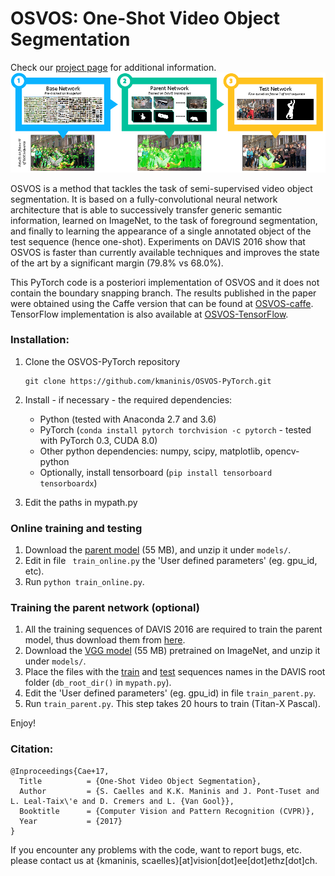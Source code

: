 # OSVOS: One-Shot Video Object Segmentation
Check our [project page](http://www.vision.ee.ethz.ch/~cvlsegmentation/osvos) for additional information.
![OSVOS](doc/ims/osvos.png)

OSVOS is a method that tackles the task of semi-supervised video object segmentation. It is based on a fully-convolutional neural network architecture that is able to successively transfer generic semantic information, learned on ImageNet, to the task of foreground segmentation, and finally to learning the appearance of a single annotated object of the test sequence (hence one-shot). Experiments on DAVIS 2016 show that OSVOS is faster than currently available techniques and improves the state of the art by a significant margin (79.8% vs 68.0%).


This PyTorch code is a posteriori implementation of OSVOS and it does not contain the boundary snapping branch. The results published in the paper were obtained using the Caffe version that can be found at [OSVOS-caffe](https://github.com/kmaninis/OSVOS-caffe). TensorFlow implementation is also available at [OSVOS-TensorFlow](https://github.com/scaelles/OSVOS-TensorFlow).


### Installation:
1. Clone the OSVOS-PyTorch repository
   ```Shell
   git clone https://github.com/kmaninis/OSVOS-PyTorch.git
   ```
2. Install - if necessary - the required dependencies:
   
   - Python (tested with Anaconda 2.7 and 3.6) 
   - PyTorch (`conda install pytorch torchvision -c pytorch` - tested with PyTorch 0.3, CUDA 8.0)
   - Other python dependencies: numpy, scipy, matplotlib, opencv-python
   - Optionally, install tensorboard (`pip install tensorboard tensorboardx`)
3. Edit the paths in mypath.py

### Online training and testing
1. Download the [parent model](https://data.vision.ee.ethz.ch/kmaninis/share/OSVOS/Downloads/models/pth_parent_model.zip) (55 MB), and unzip it under `models/`.
2. Edit in file ` train_online.py` the 'User defined parameters' (eg. gpu_id, etc).
3. Run `python train_online.py`.

### Training the parent network (optional)
1. All the training sequences of DAVIS 2016 are required to train the parent model, thus download them from [here](https://graphics.ethz.ch/Downloads/Data/Davis/DAVIS-data.zip).
2. Download the [VGG model](https://data.vision.ee.ethz.ch/kmaninis/share/OSVOS/Downloads/models/vgg_mat.zip) (55 MB) pretrained on ImageNet, and unzip it under `models/`.
3. Place the files with the [train](https://github.com/kmaninis/OSVOS-PyTorch/files/1938742/train_seqs.txt) and [test](https://github.com/kmaninis/OSVOS-PyTorch/files/1938743/val_seqs.txt) sequences names in the DAVIS root folder (`db_root_dir()` in `mypath.py`).
3. Edit the 'User defined parameters' (eg. gpu_id) in file `train_parent.py`.
4. Run `train_parent.py`. This step takes 20 hours to train (Titan-X Pascal).

Enjoy!

### Citation:
	@Inproceedings{Cae+17,
	  Title          = {One-Shot Video Object Segmentation},
	  Author         = {S. Caelles and K.K. Maninis and J. Pont-Tuset and L. Leal-Taix\'e and D. Cremers and L. {Van Gool}},
	  Booktitle      = {Computer Vision and Pattern Recognition (CVPR)},
	  Year           = {2017}
	}
If you encounter any problems with the code, want to report bugs, etc. please contact us at {kmaninis, scaelles}[at]vision[dot]ee[dot]ethz[dot]ch.

